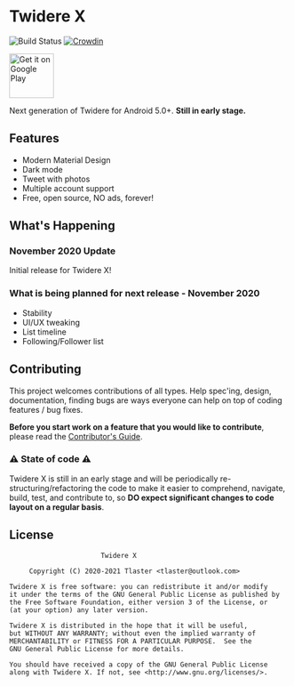# Twidere X
![Build Status](https://github.com/TwidereProject/TwidereX-Android/workflows/Android%20CI/badge.svg)
[![Crowdin](https://badges.crowdin.net/twidere-x/localized.svg)](https://crowdin.com/project/twidere-x)

[<img src="https://play.google.com/intl/en_us/badges/static/images/badges/en_badge_web_generic.png" alt="Get it on Google Play" height="80">](https://play.google.com/store/apps/details?id=com.twidere.twiderex)

Next generation of Twidere for Android 5.0+. **Still in early stage.**  

## Features

- Modern Material Design
- Dark mode
- Tweet with photos
- Multiple account support
- Free, open source, NO ads, forever!


## What's Happening
### November 2020 Update
Initial release for Twidere X!

### What is being planned for next release - November 2020

- Stability
- UI/UX tweaking
- List timeline
- Following/Follower list

## Contributing

This project welcomes contributions of all types. Help spec'ing, design, documentation, finding bugs are ways everyone can help on top of coding features / bug fixes.

**Before you start work on a feature that you would like to contribute**, please read the [Contributor's Guide](CONTRIBUTING.md).

### ⚠ State of code ⚠

Twidere X is still in an early stage and will be periodically re-structuring/refactoring the code to make it easier to comprehend, navigate, build, test, and contribute to, so **DO expect significant changes to code layout on a regular basis**.

## License
```
                       Twidere X

     Copyright (C) 2020-2021 Tlaster <tlaster@outlook.com>

Twidere X is free software: you can redistribute it and/or modify
it under the terms of the GNU General Public License as published by
the Free Software Foundation, either version 3 of the License, or
(at your option) any later version.

Twidere X is distributed in the hope that it will be useful,
but WITHOUT ANY WARRANTY; without even the implied warranty of
MERCHANTABILITY or FITNESS FOR A PARTICULAR PURPOSE.  See the
GNU General Public License for more details.

You should have received a copy of the GNU General Public License
along with Twidere X. If not, see <http://www.gnu.org/licenses/>.
```
